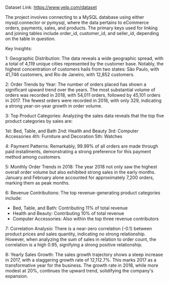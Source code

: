 Dataset Link: https://www.yelp.com/dataset


The project involves connecting to a MySQL database using either mysql.connector or pymysql, where the data pertains to eCommerce orders, payments, sales, and products. The primary keys used for linking and joining tables include order_id, customer_id, and seller_id, depending on the table in question.

Key Insights:

1: Geographic Distribution:
The data reveals a wide geographic spread, with a total of 4,119 unique cities represented by the customer base. Notably, the highest concentration of customers hails from two states: São Paulo, with 41,746 customers, and Rio de Janeiro, with 12,852 customers.

2: Order Trends by Year:
The number of orders placed has shown a significant upward trend over the years. The most substantial volume of orders was recorded in 2018, with 54,011 orders, followed by 45,101 orders in 2017. The fewest orders were recorded in 2016, with only 329, indicating a strong year-on-year growth in order volume.

3: Top Product Categories:
Analyzing the sales data reveals that the top five product categories by sales are:

1st: Bed, Table, and Bath
2nd: Health and Beauty
3rd: Computer Accessories
4th: Furniture and Decoration
5th: Watches

4: Payment Patterns:
Remarkably, 99.99% of all orders are made through paid installments, demonstrating a strong preference for this payment method among customers.

5: Monthly Order Trends in 2018:
The year 2018 not only saw the highest overall order volume but also exhibited strong sales in the early months. January and February alone accounted for approximately 7,200 orders, marking them as peak months.

6: Revenue Contributions:
The top revenue-generating product categories include:

- Bed, Table, and Bath: Contributing 11% of total revenue
- Health and Beauty: Contributing 10% of total revenue
- Computer Accessories: Also within the top three revenue contributors

7: Correlation Analysis:
There is a near-zero correlation (-0.1) between product prices and sales quantity, indicating no strong relationship. However, when analyzing the sum of sales in relation to order count, the correlation is a high 0.95, signifying a strong positive relationship.

8: Yearly Sales Growth:
The sales growth trajectory shows a steep increase in 2017, with a staggering growth rate of 12,112.7%. This marks 2017 as a transformative year for the business. The growth rate in 2018, while more modest at 20%, continues the upward trend, solidifying the company's expansion.

